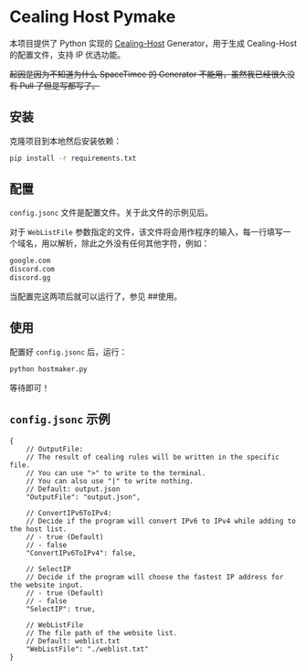 # Cealing Host Pymake

本项目提供了 Python 实现的 [Cealing-Host](https://github.com/SpaceTimee/Cealing-Host) Generator，用于生成 Cealing-Host 的配置文件，支持 IP 优选功能。

~~起因是因为不知道为什么 SpaceTimee 的 Generator 不能用，虽然我已经很久没有 Pull 了但是写都写了。~~

## 安装

克隆项目到本地然后安装依赖：

```bash
pip install -r requirements.txt
```

## 配置

`config.jsonc` 文件是配置文件。关于此文件的示例见后。

对于 `WebListFile` 参数指定的文件，该文件将会用作程序的输入，每一行填写一个域名，用以解析，除此之外没有任何其他字符，例如：

```txt
google.com
discord.com
discord.gg
```

当配置完这两项后就可以运行了，参见 ##使用。

## 使用

配置好 `config.jsonc` 后，运行：

```bash
python hostmaker.py
```

等待即可！

## `config.jsonc` 示例

```jsonc
{
    // OutputFile:
    // The result of cealing rules will be written in the specific file.
    // You can use ">" to write to the terminal.
    // You can also use "|" to write nothing.
    // Default: output.json
    "OutputFile": "output.json",

    // ConvertIPv6ToIPv4:
    // Decide if the program will convert IPv6 to IPv4 while adding to the host list.
    // - true (Default)
    // - false
    "ConvertIPv6ToIPv4": false,

    // SelectIP
    // Decide if the program will choose the fastest IP address for the website input.
    // - true (Default)
    // - false
    "SelectIP": true,

    // WebListFile
    // The file path of the website list.
    // Default: weblist.txt
    "WebListFile": "./weblist.txt"
}
```
